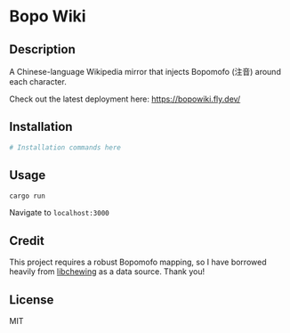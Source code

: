 # Bopo Wiki

## Description
A Chinese-language Wikipedia mirror that injects Bopomofo (注音) around each character.

Check out the latest deployment here: https://bopowiki.fly.dev/

## Installation
```bash
# Installation commands here
```

## Usage
```bash
cargo run
```
Navigate to `localhost:3000`

## Credit
This project requires a robust Bopomofo mapping, so I have borrowed heavily from [libchewing](https://github.com/chewing) as a data source. Thank you!

## License
MIT